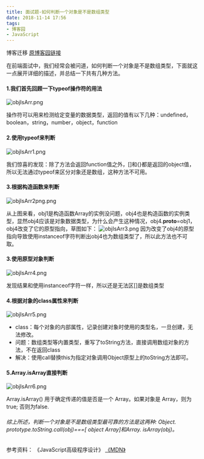 ```yaml
---
title: 面试题-如何判断一个对象是不是数组类型
date: 2018-11-14 17:56
tags:
- 博客园
- JavaScript
---
```


博客迁移 [原博客园链接](https://www.cnblogs.com/peerless1029/p/9950005.html)

在前端面试中，我们经常会被问道，如何判断一个对象是不是数组类型，下面就这一点展开详细的描述，并总结一下共有几种方法。
#### 1.我们首先回顾一下typeof操作符的用法

![objIsArr.png](https://i.loli.net/2019/10/20/ZthL1OUpoQP9NdE.png)
<!--more-->

操作符可以用来检测给定变量的数据类型，返回的值有以下几种：undefined，boolean，string，number，object，function
#### 2.使用typeof来判断
![objIsArr1.png](https://i.loli.net/2019/10/20/KVMFLZEglUfRXtr.png)

我们惊喜的发现：除了方法会返回function值之外，[]和{}都是返回的object值，所以无法通过typeof来区分对象还是数组，这种方法不可用。

#### 3.根据构造函数来判断
![objIsArr2png.png](https://i.loli.net/2019/10/20/ubAxXnDi2l3J7sr.png)

从上图来看，obj1是构造函数Array的实例没问题，obj4也是构造函数的实例类型，显然obj4应该是对象数据类型，为什么会产生这种情况，obj4.__proto__=obj1，obj4改变了它的原型指向，草图如下：
![objIsArr3.png](https://i.loli.net/2019/10/20/Ff9b7hrPQzKcWxB.png)
因为改变了obj4的原型指向导致使用instanceof字符判断出obj4也为数组类型了，所以此方法也不可取。
#### 3.使用原型对象判断
![objIsArr4.png](https://i.loli.net/2019/10/20/Vsu3t1Q8pbUqmZP.png)

发现结果和使用instanceof字符一样，所以还是无法区[]是数组类型

#### 4.根据对象的class属性来判断
![objIsArr5.png](https://i.loli.net/2019/10/20/TjyPWGM12xm69eD.png)

- class：每个对象的内部属性，记录创建对象时使用的类型名，一旦创建，无法修改。
- 问题：数组类型等内置类型，重写了toString方法，直接调用数组对象的方法，不在返回class
- 解决：使用call替换this为指定对象调用Object原型上的toString方法即可。
#### 5.Array.isArray直接判断
![objIsArr6.png](https://i.loli.net/2019/10/20/PifNEjkvc52ln6J.png)

Array.isArray() 用于确定传递的值是否是一个 Array。如果对象是 Array，则为true; 否则为false.
###### 综上所述，判断一个对象是不是数组类型最可靠的方法是这两种: Object. prototype.toString.call(obj)===[ object Array]和Array. isArray(obj)。
参考资料：
《JavaScript高级程序设计》
[《MDN》](https://developer.mozilla.org/zh-CN/)


